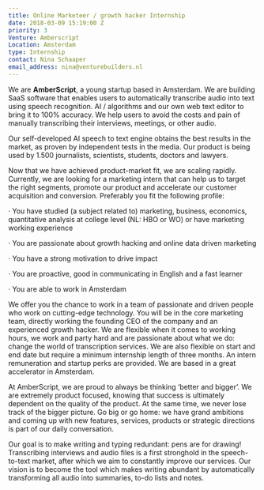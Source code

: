 ```yaml
---
title: Online Marketeer / growth hacker Internship
date: 2018-03-09 15:19:00 Z
priority: 3
Venture: Amberscript
Location: Amsterdam
type: Internship
contact: Nina Schaaper
email_address: nina@venturebuilders.nl
---
```


We are **AmberScript**, a young startup based in Amsterdam. We are building SaaS software that enables users to automatically transcribe audio into text using speech recognition. AI / algorithms and our own web text editor to bring it to 100% accuracy. We help users to avoid the costs and pain of manually transcribing their interviews, meetings, or other audio.

Our self-developed AI speech to text engine obtains the best results in the market, as proven by independent tests in the media. Our product is being used by 1.500 journalists, scientists, students, doctors and lawyers.

Now that we have achieved product-market fit, we are scaling rapidly. Currently, we are looking for a marketing intern that can help us to target the right segments, promote our product and accelerate our customer acquisition and conversion. Preferably you fit the following profile:

· You have studied (a subject related to) marketing, business, economics, quantitative analysis at college level (NL: HBO or WO) or have marketing working experience

· You are passionate about growth hacking and online data driven marketing

· You have a strong motivation to drive impact

· You are proactive, good in communicating in English and a fast learner

· You are able to work in Amsterdam

We offer you the chance to work in a team of passionate and driven people who work on cutting-edge technology. You will be in the core marketing team, directly working the founding CEO of the company and an experienced growth hacker. We are flexible when it comes to working hours, we work and party hard and are passionate about what we do: change the world of transcription services. We are also flexible on start and end date but require a minimum internship length of three months. An intern remuneration and startup perks are provided. We are based in a great accelerator in Amsterdam.

At AmberScript, we are proud to always be thinking ‘better and bigger’. We are extremely product focused, knowing that success is ultimately dependent on the quality of the product. At the same time, we never lose track of the bigger picture. Go big or go home: we have grand ambitions and coming up with new features, services, products or strategic directions is part of our daily conversation.

Our goal is to make writing and typing redundant: pens are for drawing! Transcribing interviews and audio files is a first stronghold in the speech-to-text market, after which we aim to constantly improve our services. Our vision is to become the tool which makes writing abundant by automatically transforming all audio into summaries, to-do lists and notes.